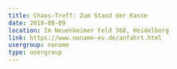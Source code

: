 ```yaml
---
title: Chaos-Treff: Zum Stand der Kasse
date: 2018-08-09
location: Im Neuenheimer Feld 368, Heidelberg
link: https://www.noname-ev.de/anfahrt.html
usergroup: noname
type: usergroup
---
```


